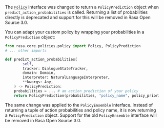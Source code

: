 The [`Policy`](policies.mdx) interface was changed to return a `PolicyPrediction` object when
`predict_action_probabilities` is called. Returning a list of probabilities directly
is deprecated and support for this will be removed in Rasa Open Source 3.0.

You can adapt your custom policy by wrapping your probabilities in a `PolicyPrediction`
object:

```python
from rasa.core.policies.policy import Policy, PolicyPrediction
# ... other imports

def predict_action_probabilities(
        self,
        tracker: DialogueStateTracker,
        domain: Domain,
        interpreter: NaturalLanguageInterpreter,
        **kwargs: Any,
    ) -> PolicyPrediction:
    probabilities = ... # an action prediction of your policy
    return PolicyPrediction(probabilities, "policy_name", policy_priority=self.priority)
```

The same change was applied to the `PolicyEnsemble` interface. Instead of returning
a tuple of action probabilities and policy name, it is now returning a
`PolicyPrediction` object. Support for the old `PolicyEnsemble` interface will be
removed in Rasa Open Source 3.0.
